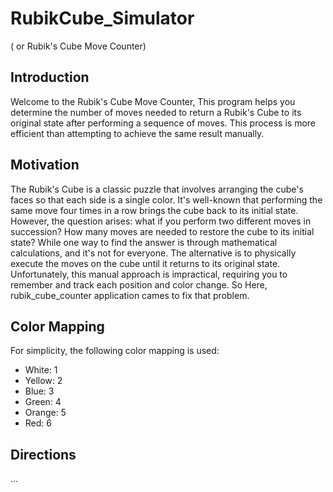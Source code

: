 # RubikCube_Simulator
( or Rubik's Cube Move Counter)

## Introduction

Welcome to the Rubik's Cube Move Counter, This program helps you determine the number of moves needed to return a Rubik's Cube to its original state after performing a sequence of moves. This process is more efficient than attempting to achieve the same result manually.

## Motivation

The Rubik's Cube is a classic puzzle that involves arranging the cube's faces so that each side is a single color. It's well-known that performing the same move four times in a row brings the cube back to its initial state. However, the question arises: what if you perform two different moves in succession? How many moves are needed to restore the cube to its initial state? While one way to find the answer is through mathematical calculations, and it's not for everyone. The alternative is to physically execute the moves on the cube until it returns to its original state. Unfortunately, this manual approach is impractical, requiring you to remember and track each position and color change. So Here, rubik_cube_counter application cames to fix that problem.

## Color Mapping

For simplicity, the following color mapping is used:

- White: 1
- Yellow: 2
- Blue: 3
- Green: 4
- Orange: 5
- Red: 6

## Directions

...

